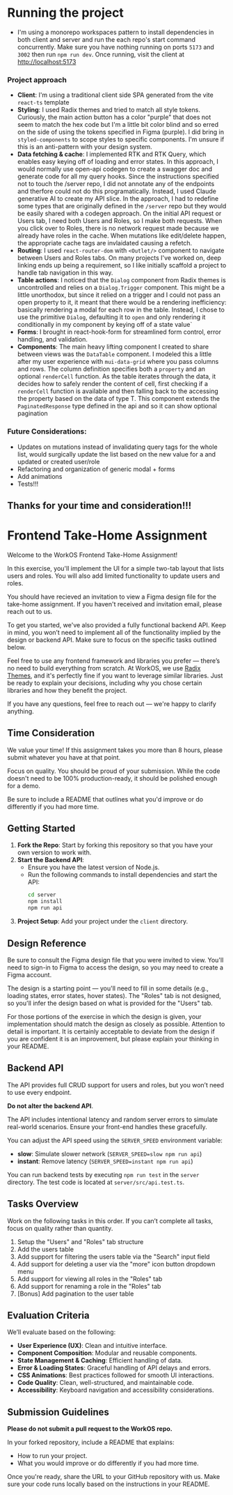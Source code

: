 # Running the project

- I'm using a monorepo workspaces pattern to install dependencies in both client and server and run the each repo's start command concurrently. Make sure you have nothing running on ports `5173` and `3002` then run `npm run dev`. Once running, visit the client at [http://localhost:5173](http://localhost:5173)

### Project approach

- **Client**: I'm using a traditional client side SPA generated from the vite `react-ts` template
- **Styling**: I used Radix themes and tried to match all style tokens. Curiously, the main action button has a color "purple" that does not seem to match the hex code but I'm a little bit color blind and so erred on the side of using the tokens specified in Figma (purple). I did bring in `styled-components` to scope styles to specific components. I'm unsure if this is an anti-pattern with your design system.
- **Data fetching & cache**: I implemented RTK and RTK Query, which enables easy keying off of loading and error states.
  In this approach, I would normally use open-api codegen to create a swagger doc and generate code for all my query hooks. Since the instructions specified not to touch the /server repo, I did not annotate any of the endpoints and therfore could not do this programatically. Instead, I used Claude generative AI to create my API slice. In the approach, I had to redefine some types that are originally defined in the `/server` repo but they would be easily shared with a codegen approach. On the initial API request or Users tab, I need both Users and Roles, so I make both requests. When you click over to Roles, there is no network request made because we already have roles in the cache. When mutations like edit/delete happen, the appropriate cache tags are invlaidated causing a refetch.
- **Routing**: I used `react-router-dom` with `<Outlet/>` component to navigate between Users and Roles tabs. On many projects I've worked on, deep linking ends up being a requirement, so I like initially scaffold a project to handle tab navigation in this way.
- **Table actions**: I noticed that the `Dialog` component from Radix themes is uncontrolled and relies on a `Dialog.Trigger` component. This might be a little unorthodox, but since it relied on a trigger and I could not pass an open property to it, it meant that there would be a rendering inefficiency: basically rendering a modal for each row in the table. Instead, I chose to use the primitive `Dialog`, defaulting it to `open` and only rendering it conditionally in my component by keying off of a state value`
- **Forms**: I brought in react-hook-form for streamlined form control, error handling, and validation.
- **Components**: The main heavy lifting component I created to share between views was the `DataTable` component. I modeled this a little after my user experience with `mui-data-grid` where you pass columns and rows. The column definition specifies both a `property` and an optional `renderCell` function. As the table iterates through the data, it decides how to safely render the content of cell, first checking if a `renderCell` function is available and then falling back to the accessing the property based on the data of type T. This component extends the `PaginatedResponse` type defined in the api and so it can show optional pagination

### Future Considerations:

- Updates on mutations instead of invalidating query tags for the whole list, would surgically update the list based on the new value for a and updated or created user/role
- Refactoring and organization of generic modal + forms
- Add animations
- Tests!!!

## Thanks for your time and consideration!!!

# Frontend Take-Home Assignment

Welcome to the WorkOS Frontend Take-Home Assignment!

In this exercise, you'll implement the UI for a simple two-tab layout that lists users and roles. You will also add limited functionality to update users and roles.

You should have recieved an invitation to view a Figma design file for the take-home assignment. If you haven't received and invitation email, please reach out to us.

To get you started, we've also provided a fully functional backend API. Keep in mind, you won’t need to implement all of the functionality implied by the design or backend API. Make sure to focus on the specific tasks outlined below.

Feel free to use any frontend framework and libraries you prefer — there’s no need to build everything from scratch. At WorkOS, we use [Radix Themes](https://www.radix-ui.com/), and it's perfectly fine if you want to leverage similar libraries. Just be ready to explain your decisions, including why you chose certain libraries and how they benefit the project.

If you have any questions, feel free to reach out — we're happy to clarify anything.

## Time Consideration

We value your time! If this assignment takes you more than 8 hours, please submit whatever you have at that point.

Focus on quality. You should be proud of your submission. While the code doesn't need to be 100% production-ready, it should be polished enough for a demo.

Be sure to include a README that outlines what you'd improve or do differently if you had more time.

## Getting Started

1. **Fork the Repo**: Start by forking this repository so that you have your own version to work with.
2. **Start the Backend API**:
   - Ensure you have the latest version of Node.js.
   - Run the following commands to install dependencies and start the API:
     ```bash
     cd server
     npm install
     npm run api
     ```
3. **Project Setup**: Add your project under the `client` directory.

## Design Reference

Be sure to consult the Figma design file that you were invited to view. You'll need to sign-in to Figma to access the design, so you may need to create a Figma account.

The design is a starting point — you'll need to fill in some details (e.g., loading states, error states, hover states). The "Roles" tab is not designed, so you'll infer the design based on what is provided for the "Users" tab.

For those portions of the exercise in which the design is given, your implementation should match the design as closely as possible. Attention to detail is important. It is certainly acceptable to deviate from the design if you are confident it is an improvement, but please explain your thinking in your README.

## Backend API

The API provides full CRUD support for users and roles, but you won’t need to use every endpoint.

**Do not alter the backend API**.

The API includes intentional latency and random server errors to simulate real-world scenarios. Ensure your front-end handles these gracefully.

You can adjust the API speed using the `SERVER_SPEED` environment variable:

- **slow**: Simulate slower network (`SERVER_SPEED=slow npm run api`)
- **instant**: Remove latency (`SERVER_SPEED=instant npm run api`)

You can run backend tests by executing `npm run test` in the `server` directory. The test code is located at `server/src/api.test.ts`.

## Tasks Overview

Work on the following tasks in this order. If you can’t complete all tasks, focus on quality rather than quantity.

1. Setup the "Users" and "Roles" tab structure
2. Add the users table
3. Add support for filtering the users table via the "Search" input field
4. Add support for deleting a user via the "more" icon button dropdown menu
5. Add support for viewing all roles in the "Roles" tab
6. Add support for renaming a role in the "Roles" tab
7. [Bonus] Add pagination to the user table

## Evaluation Criteria

We’ll evaluate based on the following:

- **User Experience (UX)**: Clean and intuitive interface.
- **Component Composition**: Modular and reusable components.
- **State Management & Caching**: Efficient handling of data.
- **Error & Loading States**: Graceful handling of API delays and errors.
- **CSS Animations**: Best practices followed for smooth UI interactions.
- **Code Quality**: Clean, well-structured, and maintainable code.
- **Accessibility**: Keyboard navigation and accessibility considerations.

## Submission Guidelines

**Please do not submit a pull request to the WorkOS repo.**

In your forked repository, include a README that explains:

- How to run your project.
- What you would improve or do differently if you had more time.

Once you're ready, share the URL to your GitHub repository with us. Make sure your code runs locally based on the instructions in your README.
